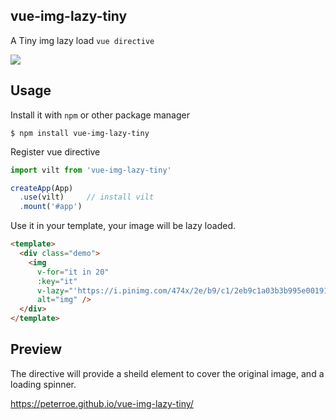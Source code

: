 ## vue-img-lazy-tiny

A Tiny img lazy load `vue directive`

<a href="http://img.badgesize.io/https://unpkg.com/vue-img-lazy-tiny?compression=gzip&label=gzip%20size:%20JS">
    <img src="http://img.badgesize.io/https://unpkg.com/vue-img-lazy-tiny?compression=gzip&label=gzip%20size:%20JS">
</a>

## Usage

Install it with `npm` or other package manager

```shell
$ npm install vue-img-lazy-tiny
```

Register vue directive

```ts
import vilt from 'vue-img-lazy-tiny'

createApp(App)
  .use(vilt)     // install vilt
  .mount('#app')
```

Use it in your template, your image will be lazy loaded.

```html
<template>
  <div class="demo">
    <img
      v-for="it in 20"
      :key="it"
      v-lazy="'https://i.pinimg.com/474x/2e/b9/c1/2eb9c1a03b3b995e001915af141283b6.jpg?random=' + Math.random()"
      alt="img" />
  </div>
</template>
```

## Preview

The directive will provide a sheild element to cover the original image, and a loading spinner.

<https://peterroe.github.io/vue-img-lazy-tiny/>